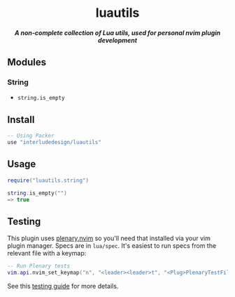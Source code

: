 <div align="center">

# luautils
##### A non-complete collection of Lua utils, used for personal nvim plugin development
</div>

## Modules

### String
- `string.is_empty`

## Install
```lua
-- Using Packer
use "interludedesign/luautils"
```

## Usage

```lua
require("luautils.string")

string.is_empty("")
=> true
```

## Testing
This plugin uses [plenary.nvim](https://github.com/nvim-lua/plenary.nvim) so you'll need that installed via your vim plugin manager. Specs are in `lua/spec`. It's easiest to run specs from the relevant file with a keymap:

```lua
-- Run Plenary tests
vim.api.nvim_set_keymap("n", "<leader><leader>t", "<Plug>PlenaryTestFile", {noremap = true})
```

See this [testing guide](https://github.com/nvim-lua/plenary.nvim/blob/master/TESTS_README.md) for more details.
